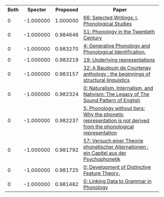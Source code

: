 <html><table><tr>
<th>Both</th>
<th>Specter</th>
<th>Proposed</th>
<th>Paper</th>
</tr>
<tr>
<td>0</td>
<td>-1.000000</td>
<td>1.000000</td>
<td><a href="https://www.semanticscholar.org/paper/23b373223da58e5538703f458198e497b6d9f5e7">66: Selected Writings: I. Phonological Studies</a></td>
</tr>
<tr>
<td>0</td>
<td>-1.000000</td>
<td>0.984646</td>
<td><a href="https://www.semanticscholar.org/paper/5a12b0b9e968b3db7fe040b0a7555cb3fe802f17">51: Phonology in the Twentieth Century</a></td>
</tr>
<tr>
<td>0</td>
<td>-1.000000</td>
<td>0.983270</td>
<td><a href="https://www.semanticscholar.org/paper/8a0ee4a82db455abf2eda157f16c7c948a8a99a3">4: Generative Phonology and Phonological Identification.</a></td>
</tr>
<tr>
<td>0</td>
<td>-1.000000</td>
<td>0.983219</td>
<td><a href="https://www.semanticscholar.org/paper/345d4883ee91d6893b3ffba04639382439ae441a">19: Underlying representations</a></td>
</tr>
<tr>
<td>0</td>
<td>-1.000000</td>
<td>0.983157</td>
<td><a href="https://www.semanticscholar.org/paper/759db6c02730bf67cd4d38dc4d65e324e0a053e4">32: A Baudouin de Courtenay anthology : the beginnings of structural linguistics</a></td>
</tr>
<tr>
<td>0</td>
<td>-1.000000</td>
<td>0.982324</td>
<td><a href="https://www.semanticscholar.org/paper/5641cb98162eff40f280b168ddb56f77c9476f1e">0: Naturalism, Internalism, and Nativism:  The Legacy of  The Sound Pattern of English </a></td>
</tr>
<tr>
<td>0</td>
<td>-1.000000</td>
<td>0.982237</td>
<td><a href="https://www.semanticscholar.org/paper/93cc8570ef4f64b97af83e03ba761e708602adfe">5: Phonology without tiers: Why the phonetic representation is not derived from the phonological representation</a></td>
</tr>
<tr>
<td>0</td>
<td>-1.000000</td>
<td>0.981792</td>
<td><a href="https://www.semanticscholar.org/paper/102381950e88d00095c69dad1742cf953d14b1ab">57: Versuch einer Theorie phonetischer Alternationen : ein Capitel aus der Psychophonetik</a></td>
</tr>
<tr>
<td>0</td>
<td>-1.000000</td>
<td>0.981725</td>
<td><a href="https://www.semanticscholar.org/paper/2f9432a86b5942cbbf23f0c180fa8bd9588f86cc">0: Development of Distinctive Feature Theory.</a></td>
</tr>
<tr>
<td>0</td>
<td>-1.000000</td>
<td>0.981482</td>
<td><a href="https://www.semanticscholar.org/paper/a15f1e53c1900f2a7aaf87e4efed4f08f1ba210b">0: Linking Data to Grammar in Phonology</a></td>
</tr>
</table></html>

